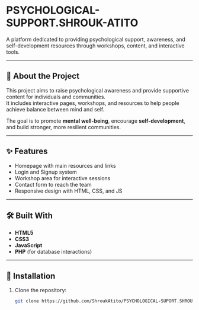 # PSYCHOLOGICAL-SUPPORT.SHROUK-ATITO

A platform dedicated to providing psychological support, awareness, and self-development resources through workshops, content, and interactive tools.

---

## 📌 About the Project
This project aims to raise psychological awareness and provide supportive content for individuals and communities.  
It includes interactive pages, workshops, and resources to help people achieve balance between mind and self.  

The goal is to promote **mental well-being**, encourage **self-development**, and build stronger, more resilient communities.

---

## ✨ Features
- Homepage with main resources and links  
- Login and Signup system  
- Workshop area for interactive sessions  
- Contact form to reach the team  
- Responsive design with HTML, CSS, and JS  

---

## 🛠️ Built With
- **HTML5**  
- **CSS3**  
- **JavaScript**  
- **PHP** (for database interactions)  

---

## 🚀 Installation
1. Clone the repository:
   ```bash
   git clone https://github.com/ShroukAtito/PSYCHOLOGICAL-SUPORT.SHROUK-ATITO.git
